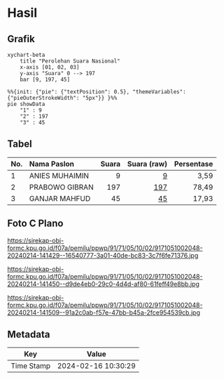 # Hasil

## Grafik

```mermaid
xychart-beta
    title "Perolehan Suara Nasional"
    x-axis [01, 02, 03]
    y-axis "Suara" 0 --> 197
    bar [9, 197, 45]
```

```mermaid
%%{init: {"pie": {"textPosition": 0.5}, "themeVariables": {"pieOuterStrokeWidth": "5px"}} }%%
pie showData
    "1" : 9
    "2" : 197
    "3" : 45
```

## Tabel

| No. | Nama Paslon    | Suara | Suara (raw) | Persentase |
|:--- |:-------------- | -----:| -----------:| ----------:|
| 1   | ANIES MUHAIMIN | 9     | [9][p-1]    | 3,59       |
| 2   | PRABOWO GIBRAN | 197   | [197][p-2]  | 78,49      |
| 3   | GANJAR MAHFUD  | 45    | [45][p-3]   | 17,93      |


[p-1]: https://github.com/gigit-pemilu/pemilu-2024/blob/main/pilpres/hitung-suara/sub/91-papua/sub/71-kota-jayapura/sub/05-heram/sub/1002-waena/sub/048-tps/sub/paslon-1.txt
[p-2]: https://github.com/gigit-pemilu/pemilu-2024/blob/main/pilpres/hitung-suara/sub/91-papua/sub/71-kota-jayapura/sub/05-heram/sub/1002-waena/sub/048-tps/sub/paslon-2.txt
[p-3]: https://github.com/gigit-pemilu/pemilu-2024/blob/main/pilpres/hitung-suara/sub/91-papua/sub/71-kota-jayapura/sub/05-heram/sub/1002-waena/sub/048-tps/sub/paslon-3.txt

## Foto C Plano

https://sirekap-obj-formc.kpu.go.id/f07a/pemilu/ppwp/91/71/05/10/02/9171051002048-20240214-141429--16540777-3a01-40de-bc83-3c7f6fe71376.jpg

https://sirekap-obj-formc.kpu.go.id/f07a/pemilu/ppwp/91/71/05/10/02/9171051002048-20240214-141450--d9de4eb0-29c0-4d4d-af80-61feff49e8bb.jpg

https://sirekap-obj-formc.kpu.go.id/f07a/pemilu/ppwp/91/71/05/10/02/9171051002048-20240214-141509--91a2c0ab-f57e-47bb-b45a-2fce954539cb.jpg


## Metadata

| Key        | Value               |
| ---------- | ------------------- |
| Time Stamp | 2024-02-16 10:30:29 |



